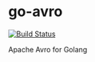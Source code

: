 go-avro
=======

[![Build Status](https://travis-ci.org/stealthly/go-avro.svg?branch=master)](https://travis-ci.org/stealthly/go-avro)

Apache Avro for Golang


